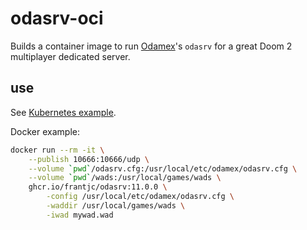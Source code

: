 # odasrv-oci

Builds a container image to run [Odamex](https://github.com/odamex/odamex)'s `odasrv` for a great Doom 2 multiplayer dedicated server.

## use

See [Kubernetes example](k8s.yaml).

Docker example:

```sh
docker run --rm -it \
    --publish 10666:10666/udp \
    --volume `pwd`/odasrv.cfg:/usr/local/etc/odamex/odasrv.cfg \
    --volume `pwd`/wads:/usr/local/games/wads \
    ghcr.io/frantjc/odasrv:11.0.0 \
        -config /usr/local/etc/odamex/odasrv.cfg \
        -waddir /usr/local/games/wads \
        -iwad mywad.wad
```
